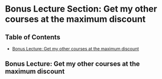 # Bonus Lecture Section: Get my other courses at the maximum discount

## Table of Contents

<!-- START doctoc generated TOC please keep comment here to allow auto update -->
<!-- DON'T EDIT THIS SECTION, INSTEAD RE-RUN doctoc TO UPDATE -->

- [Bonus Lecture: Get my other courses at the maximum discount](#bonus-lecture-get-my-other-courses-at-the-maximum-discount)

<!-- END doctoc generated TOC please keep comment here to allow auto update -->

## Bonus Lecture: Get my other courses at the maximum discount

